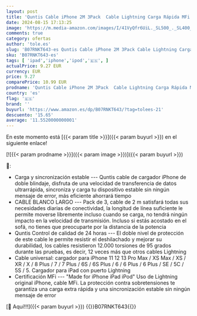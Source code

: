 ```yaml
---
layout: post
title: 'Quntis Cable iPhone 2M 3Pack  Cable Lightning Carga Rápida MFi Certificado Cargador iPhone para 13/12/12 Pro MAX/SE/11/X/XS/XR/8/7/6s Plus  iPad iPod'
date: 2024-08-15 17:13:25
image: 'https://m.media-amazon.com/images/I/41VyQfr6UiL._SL500_._SL400_.jpg'
comments: true
category: ofertas
author: 'tole.es'
slug: 'B07RNKT643-es Quntis Cable iPhone 2M 3Pack Cable Lightning Carga Rápida...'
sku: 'B07RNKT643-es'
tags: [ 'ipad','iphone','ipod','🇪🇸', ]
actualPrice: 9.27 EUR
currency: EUR
price: 9.27
comparePrice: 10.99 EUR
prodname: 'Quntis Cable iPhone 2M 3Pack  Cable Lightning Carga Rápida MFi Certificado Cargador iPhone para 13/12/12 Pro MAX/SE/11/X/XS/XR/8/7/6s Plus  iPad iPod'
country: 'es'
flag: '🇪🇸'
brand: ''
buyurl: 'https://www.amazon.es/dp/B07RNKT643/?tag=tolees-21'
descuento: '15.65'
average: '11.5520000000001'
---
```


En este momento está [{{< param title >}}]({{< param buyurl >}}) en el siguiente enlace!

[![{{< param prodname >}}]({{< param image >}})]({{< param buyurl >}})

🔎:

- Carga y sincronización estable --- Quntis cable de cargador iPhone de doble blindaje, disfruta de una velocidad de transferencia de datos ultrarrápida, sincroniza y carga tu dispositivo estable sin ningún mensaje de error, más eficiente ahorrará tiempo
- CABLE BLANCO LARGO --- Pack de 3, cable de 2 m satisfará todas sus necesidades diarias de conectividad, la longitud de línea suficiente le permite moverse libremente incluso cuando se carga, no tendrá ningún impacto en la velocidad de transmisión. Incluso si estás acostado en el sofá, no tienes que preocuparte por la distancia de la potencia
- Quntis Control de calidad de 24 horas --- El doble nivel de protección de este cable le permite resistir el deshilachado y mejorar su durabilidad, los cables resistieron 12.000 torsiones de 95 grados durante las pruebas, es decir, 12 veces más que otros cables Lightning
- Cable universal: cargador para iPhone 11 12 13 Pro Max / XS Max / XS / XR / X / 8 Plus / 7 / 7 Plus / 6S / 6S Plus / 6 / 6 Plus / 6 Plus / SE / 5C / 5S / 5. Cargador para iPad con puerto Lightning
- Certificación MFi --- "Made for iPhone iPad iPod" Uso de Lightning original iPhone, cable MFi. La protección contra sobretensiones te garantiza una carga extra rápida y una sincronización estable sin ningún mensaje de error

[🛒 Aquí!!!]({{< param buyurl >}})
{{<world>}}B07RNKT643{{</world>}}
